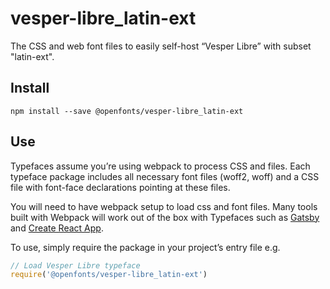 
# vesper-libre_latin-ext

The CSS and web font files to easily self-host “Vesper Libre” with subset "latin-ext".

## Install

`npm install --save @openfonts/vesper-libre_latin-ext`

## Use

Typefaces assume you’re using webpack to process CSS and files. Each typeface
package includes all necessary font files (woff2, woff) and a CSS file with
font-face declarations pointing at these files.

You will need to have webpack setup to load css and font files. Many tools built
with Webpack will work out of the box with Typefaces such as [Gatsby](https://github.com/gatsbyjs/gatsby)
and [Create React App](https://github.com/facebookincubator/create-react-app).

To use, simply require the package in your project’s entry file e.g.

```javascript
// Load Vesper Libre typeface
require('@openfonts/vesper-libre_latin-ext')
```

